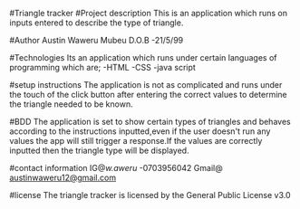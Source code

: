 #Triangle tracker
#Project description
This is an application which runs on inputs entered to describe the type of triangle.

#Author
Austin Waweru Mubeu
D.O.B -21/5/99

#Technologies
Its an application which runs under certain languages of programming which are;
   -HTML
   -CSS
   -java script

#setup instructions
The application is not as complicated and runs under the touch of the click button
after entering the correct values to determine the triangle needed to be known.

#BDD
The application is set to show certain types of triangles and behaves
according to the instructions inputted,even if the user doesn't run any
values the app will still trigger a response.If the values are correctly
inputted then the triangle type will be displayed.

#contact information
IG@_w.aweru_
-0703956042
Gmail@ austinwaweru12@gmail.com

#license
The triangle tracker is licensed by the General Public License v3.0

